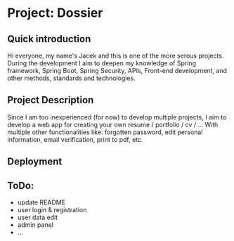 # Project: Dossier
## Quick introduction
Hi  everyone, my name's Jacek and this is one of the more serous projects. During the development I aim to deepen my knowledge of Spring framework, Spring Boot, Spring Security, APIs, Front-end development, and other methods, standards and technologies.
## Project Description
Since I am too inexperienced (for now) to develop multiple projects, I aim to develop a web app for creating your own resume / portfolio / cv / ...
With multiple other functionalities like: forgotten password, edit personal information, email verification, print to pdf, etc.
## Deployment

## ToDo:
- update README
- user login & registration
- user data edit
- admin panel
- ...

